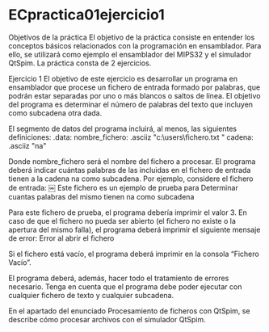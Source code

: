 # ECpractica01ejercicio1

Objetivos de la práctica
El objetivo de la práctica consiste en entender los conceptos básicos relacionados con la programación en ensamblador. Para ello, se utilizará como ejemplo el ensamblador del MIPS32 y el simulador QtSpim. La práctica consta de 2 ejercicios.

Ejercicio 1
El objetivo de este ejercicio es desarrollar un programa en ensamblador que procese un fichero de entrada formado por palabras, que podrán estar separadas por uno o más blancos o saltos de línea. El objetivo del programa es determinar el número de palabras del texto que incluyen como subcadena otra dada.

El segmento de datos del programa incluirá, al menos, las siguientes definiciones:
  .data:
      nombre_fichero: .asciiz "c:\users\fichero.txt " 
      cadena: .asciiz "na"

Donde nombre_fichero será el nombre del fichero a procesar. El programa deberá indicar cuántas palabras de las incluidas en el fichero de entrada tienen a la cadena na como subcadena. Por ejemplo, considere el fichero de entrada:
    ￼   Este fichero es un ejemplo de prueba para
       Determinar cuantas palabras del mismo tienen na como subcadena

Para este fichero de prueba, el programa debería imprimir el valor 3. En caso de que el fichero no pueda ser abierto (el fichero no existe o la apertura del mismo falla), el programa deberá imprimir el siguiente mensaje de error:
      Error al abrir el fichero

Si el fichero está vacío, el programa deberá imprimir en la consola “Fichero Vacío”.

El programa deberá, además, hacer todo el tratamiento de errores necesario. Tenga en cuenta que el programa debe poder ejecutar con cualquier fichero de texto y cualquier subcadena.

En el apartado del enunciado Procesamiento de ficheros con QtSpim, se describe cómo procesar archivos con el simulador QtSpim.

